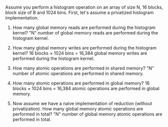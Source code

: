Assume you perform a histogram operation on an array of size N, 16 blocks, block size of B and 1024 bins.
First, let's assume a privatized histogram implementation.

1. How many global memory reads are performed during the histogram kernel?
"N" number of global memory reads are performed during the histogram kernel.

2. How many global memory writes are performed during the histogram kernel?
16 blocks × 1024 bins = 16,384 global memory writes are performed during the histogram kernel.

3. How many atomic operations are performed in shared memory?
"N" number of atomic operations are performed in shared memory.

4. How many atomic operations are performed in global memory?
16 blocks × 1024 bins = 16,384 atomic operations are performed in global memory.

5. Now assume we have a naive implementation of reduction (without privatization). How many global memory atomic operations are performed in total?
"N" number of global memory atomic operations are performed in total.
